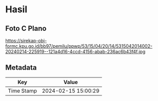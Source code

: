 # Hasil

## Foto C Plano

https://sirekap-obj-formc.kpu.go.id/bb97/pemilu/ppwp/53/15/04/20/14/5315042014002-20240214-225919--121a4d16-4ccd-4156-abab-236ac6b43f4f.jpg


## Metadata

| Key        | Value               |
| ---------- | ------------------- |
| Time Stamp | 2024-02-15 15:00:29 |



